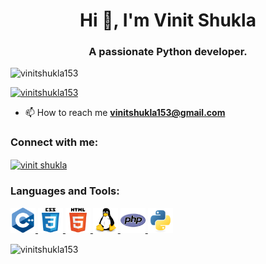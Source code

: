 <h1 align="center">Hi 👋, I'm Vinit Shukla</h1>
<h3 align="center">A passionate Python developer.</h3>

<p align="left"> <img src="https://komarev.com/ghpvc/?username=vinitshukla153&label=Profile%20views&color=0e75b6&style=flat" alt="vinitshukla153" /> </p>

<p align="left"> <a href="https://github.com/ryo-ma/github-profile-trophy"><img src="https://github-profile-trophy.vercel.app/?username=vinitshukla153" alt="vinitshukla153" /></a> </p>

- 📫 How to reach me **vinitshukla153@gmail.com**

<h3 align="left">Connect with me:</h3>
<p align="left">
<a href="https://linkedin.com/in/vinit shukla" target="blank"><img align="center" src="https://cdn.jsdelivr.net/npm/simple-icons@3.0.1/icons/linkedin.svg" alt="vinit shukla" height="30" width="40" /></a>
</p>

<h3 align="left">Languages and Tools:</h3>
<p align="left"> <a href="https://www.w3schools.com/cpp/" target="_blank"> <img src="https://raw.githubusercontent.com/devicons/devicon/master/icons/cplusplus/cplusplus-original.svg" alt="cplusplus" width="40" height="40"/> </a> <a href="https://www.w3schools.com/css/" target="_blank"> <img src="https://raw.githubusercontent.com/devicons/devicon/master/icons/css3/css3-original-wordmark.svg" alt="css3" width="40" height="40"/> </a> <a href="https://www.w3.org/html/" target="_blank"> <img src="https://raw.githubusercontent.com/devicons/devicon/master/icons/html5/html5-original-wordmark.svg" alt="html5" width="40" height="40"/> </a> <a href="https://www.linux.org/" target="_blank"> <img src="https://raw.githubusercontent.com/devicons/devicon/master/icons/linux/linux-original.svg" alt="linux" width="40" height="40"/> </a> <a href="https://www.php.net" target="_blank"> <img src="https://raw.githubusercontent.com/devicons/devicon/master/icons/php/php-original.svg" alt="php" width="40" height="40"/> </a> <a href="https://www.python.org" target="_blank"> <img src="https://raw.githubusercontent.com/devicons/devicon/master/icons/python/python-original.svg" alt="python" width="40" height="40"/> </a> </p>

<p><img align="center" src="https://github-readme-stats.vercel.app/api/top-langs?username=vinitshukla153&show_icons=true&locale=en&layout=compact" alt="vinitshukla153" /></p>

